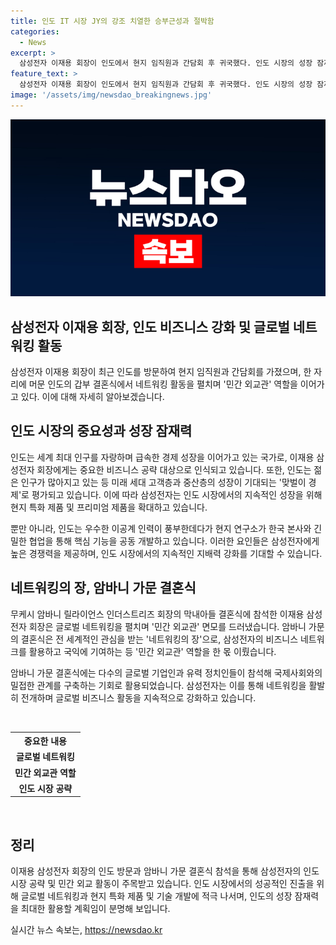 ```yaml
---
title: 인도 IT 시장 JY의 강조 치열한 승부근성과 절박함
categories:
  - News
excerpt: >
  삼성전자 이재용 회장이 인도에서 현지 임직원과 간담회 후 귀국했다. 인도 시장의 성장 잠재력과 IT 시장 상황을 살펴보며 사업 기회를 모색했다. 인도는 빠른 경제 성장과 14.4억 명의 대규모 시장으로, 삼성전자에게 중요한 시장이다. 또한, 인도는 미래 세대 및 중산층 고객층이 증가하고 있어 스마트폰 및 가전 제품 수요가 높아지고 있다. 인도의 이공계 인력이 풍부하며, 삼성전자의 인재 수급에도 중요한 역할을 한다. 이외에도 암바니 가문의 결혼식을 통해 글로벌 네트워킹을 통해 삼성전자의 비즈니스와 국익에 기여하는 민간 외교관 역할을 하고 있다.
feature_text: >
  삼성전자 이재용 회장이 인도에서 현지 임직원과 간담회 후 귀국했다. 인도 시장의 성장 잠재력과 IT 시장 상황을 살펴보며 사업 기회를 모색했다. 인도는 빠른 경제 성장과 14.4억 명의 대규모 시장으로, 삼성전자에게 중요한 시장이다. 또한, 인도는 미래 세대 및 중산층 고객층이 증가하고 있어 스마트폰 및 가전 제품 수요가 높아지고 있다. 인도의 이공계 인력이 풍부하며, 삼성전자의 인재 수급에도 중요한 역할을 한다. 이외에도 암바니 가문의 결혼식을 통해 글로벌 네트워킹을 통해 삼성전자의 비즈니스와 국익에 기여하는 민간 외교관 역할을 하고 있다.
image: '/assets/img/newsdao_breakingnews.jpg'
---
```


<p><img src="/assets/img/newsdao_breakingnews.jpg" alt="cryptoinkorea 속보" /></p>

<h2 data-ke-size="size26">삼성전자 이재용 회장, 인도 비즈니스 강화 및 글로벌 네트워킹 활동</h2>

<p data-ke-size="size16">삼성전자 이재용 회장이 최근 인도를 방문하여 현지 임직원과 간담회를 가졌으며, 한 자리에 머문 인도의 갑부 결혼식에서 네트워킹 활동을 펼치며 '민간 외교관' 역할을 이어가고 있다. 이에 대해 자세히 알아보겠습니다.</p>

<h2 data-ke-size="size24">인도 시장의 중요성과 성장 잠재력</h2>

<p data-ke-size="size16">인도는 세계 최대 인구를 자랑하며 급속한 경제 성장을 이어가고 있는 국가로, 이재용 삼성전자 회장에게는 중요한 비즈니스 공략 대상으로 인식되고 있습니다. 또한, 인도는 젊은 인구가 많아지고 있는 등 미래 세대 고객층과 중산층의 성장이 기대되는 '맞벌이 경제'로 평가되고 있습니다. 이에 따라 삼성전자는 인도 시장에서의 지속적인 성장을 위해 현지 특화 제품 및 프리미엄 제품을 확대하고 있습니다.</p>

<p data-ke-size="size16">뿐만 아니라, 인도는 우수한 이공계 인력이 풍부한데다가 현지 연구소가 한국 본사와 긴밀한 협업을 통해 핵심 기능을 공동 개발하고 있습니다. 이러한 요인들은 삼성전자에게 높은 경쟁력을 제공하며, 인도 시장에서의 지속적인 지배력 강화를 기대할 수 있습니다.</p>

<h2 data-ke-size="size24">네트워킹의 장, 암바니 가문 결혼식</h2>

<p data-ke-size="size16">무케시 암바니 릴라이언스 인더스트리즈 회장의 막내아들 결혼식에 참석한 이재용 삼성전자 회장은 글로벌 네트워킹을 펼치며 '민간 외교관' 면모를 드러냈습니다. 암바니 가문의 결혼식은 전 세계적인 관심을 받는 '네트워킹의 장'으로, 삼성전자의 비즈니스 네트워크를 활용하고 국익에 기여하는 등 '민간 외교관' 역할을 한 몫 이뤘습니다.</p>

<p data-ke-size="size16">암바니 가문 결혼식에는 다수의 글로벌 기업인과 유력 정치인들이 참석해 국제사회와의 밀접한 관계를 구축하는 기회로 활용되었습니다. 삼성전자는 이를 통해 네트워킹을 활발히 전개하며 글로벌 비즈니스 활동을 지속적으로 강화하고 있습니다.</p>

<p data-ke-size="size16">&nbsp;</p>

<table>
    <tr>
        <th style="text-align: center;">중요한 내용</th>
    </tr>
    <tr>
        <td style="text-align: center; height: 17px;"><b>글로벌 네트워킹</b></td>
    </tr>
    <tr>
        <td style="text-align: center; height: 17px;"><b>민간 외교관 역할</b></td>
    </tr>
    <tr>
        <td style="text-align: center; height: 17px;"><b>인도 시장 공략</b></td>
    </tr>
</table>

<p data-ke-size="size16">&nbsp;</p>

<h2 data-ke-size="size24">정리</h2>

<p data-ke-size="size16">이재용 삼성전자 회장의 인도 방문과 암바니 가문 결혼식 참석을 통해 삼성전자의 인도 시장 공략 및 민간 외교 활동이 주목받고 있습니다. 인도 시장에서의 성공적인 진출을 위해 글로벌 네트워킹과 현지 특화 제품 및 기술 개발에 적극 나서며, 인도의 성장 잠재력을 최대한 활용할 계획임이 분명해 보입니다.</p>
실시간 뉴스 속보는, <a href="https://newsdao.kr" rel="dofollow">https://newsdao.kr</a>



